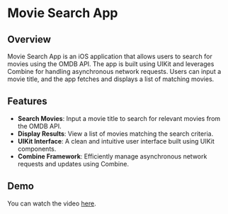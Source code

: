 # Movie Search App

## Overview
Movie Search App is an iOS application that allows users to search for movies using the OMDB API. The app is built using UIKit and leverages Combine for handling asynchronous network requests. Users can input a movie title, and the app fetches and displays a list of matching movies.

## Features
- **Search Movies**: Input a movie title to search for relevant movies from the OMDB API.
- **Display Results**: View a list of movies matching the search criteria.
- **UIKit Interface**: A clean and intuitive user interface built using UIKit components.
- **Combine Framework**: Efficiently manage asynchronous network requests and updates using Combine.

## Demo
You can watch the video [here](demo.mp4).

